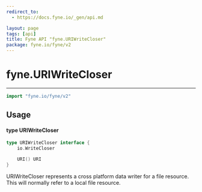 ```yaml
---
redirect_to:
  - https://docs.fyne.io/_gen/api.md

layout: page
tags: [api]
title: Fyne API "fyne.URIWriteCloser"
package: fyne.io/fyne/v2
---
```

# fyne.URIWriteCloser
---
```go
import "fyne.io/fyne/v2"
```

## Usage

#### type URIWriteCloser

```go
type URIWriteCloser interface {
	io.WriteCloser

	URI() URI
}
```

URIWriteCloser represents a cross platform data writer for a file resource. This will normally refer to a local file resource.
